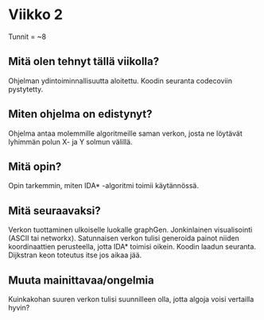 # Viikko 2

Tunnit = ~8

## Mitä olen tehnyt tällä viikolla?

Ohjelman ydintoiminnallisuutta aloitettu. Koodin seuranta codecoviin pystytetty. 

## Miten ohjelma on edistynyt?

Ohjelma antaa molemmille algoritmeille saman verkon, josta ne löytävät lyhimmän polun X- ja Y solmun välillä.

## Mitä opin?

Opin tarkemmin, miten IDA* -algoritmi toimii käytännössä.

## Mitä seuraavaksi?

Verkon tuottaminen ulkoiselle luokalle graphGen. Jonkinlainen visualisointi (ASCII tai networkx). Satunnaisen verkon tulisi generoida painot niiden koordinaattien perusteella, jotta IDA* toimisi oikein. Koodin laadun seuranta. Dijkstran keon toteutus itse jos aikaa jää.

## Muuta mainittavaa/ongelmia

Kuinkakohan suuren verkon tulisi suunnilleen olla, jotta algoja voisi vertailla hyvin?
